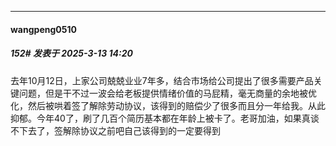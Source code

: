 ﻿
*****

####  wangpeng0510  
##### 152#       发表于 2025-3-13 14:20

去年10月12日，上家公司兢兢业业7年多，结合市场给公司提出了很多需要产品关键问题，但是干不过一波会给老板提供情绪价值的马屁精，毫无商量的余地被优化，然后被哄着签了解除劳动协议，该得到的赔偿少了很多而且分一年给我。从此抑郁。今年40了，刷了几百个简历基本都在年龄上被卡了。老哥加油，如果真谈不下去了，签解除协议之前吧自己该得到的一定要得到

